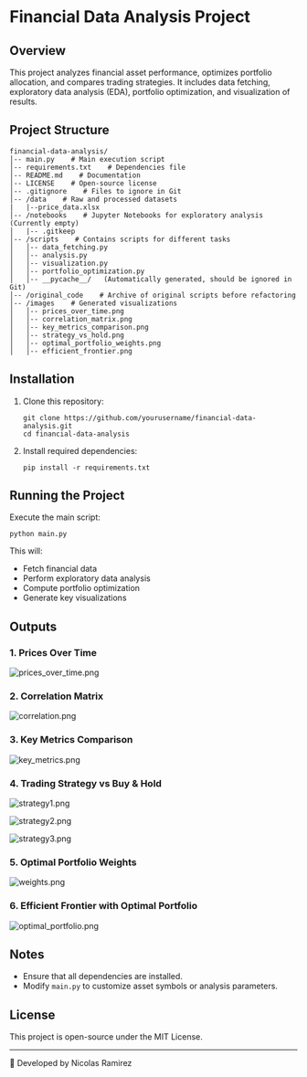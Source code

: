 # Financial Data Analysis Project

## Overview

This project analyzes financial asset performance, optimizes portfolio allocation, and compares trading strategies. It includes data fetching, exploratory data analysis (EDA), portfolio optimization, and visualization of results.

## Project Structure

```
financial-data-analysis/
│-- main.py    # Main execution script
│-- requirements.txt    # Dependencies file
│-- README.md    # Documentation
│-- LICENSE    # Open-source license
│-- .gitignore    # Files to ignore in Git
│-- /data    # Raw and processed datasets
|   |--price_data.xlsx
│-- /notebooks    # Jupyter Notebooks for exploratory analysis (Currently empty)
│   |-- .gitkeep
│-- /scripts    # Contains scripts for different tasks
│   │-- data_fetching.py  
│   │-- analysis.py  
│   │-- visualization.py  
│   │-- portfolio_optimization.py  
│   │-- __pycache__/   (Automatically generated, should be ignored in Git)
│-- /original_code    # Archive of original scripts before refactoring
│-- /images    # Generated visualizations
│   │-- prices_over_time.png
│   │-- correlation_matrix.png
│   │-- key_metrics_comparison.png
│   │-- strategy_vs_hold.png
│   │-- optimal_portfolio_weights.png
│   │-- efficient_frontier.png

```

## Installation

1. Clone this repository:
    
    ```
    git clone https://github.com/yourusername/financial-data-analysis.git
    cd financial-data-analysis
    
    ```
    
2. Install required dependencies:
    
    ```
    pip install -r requirements.txt
    
    ```
    

## Running the Project

Execute the main script:

```
python main.py

```

This will:

- Fetch financial data
- Perform exploratory data analysis
- Compute portfolio optimization
- Generate key visualizations

## Outputs

### 1. Prices Over Time

![prices_over_time.png](images/prices_over_time.png)

### 2. Correlation Matrix

![correlation.png](images/correlation.png)

### 3. Key Metrics Comparison

![key_metrics.png](images/key_metrics.png)

### 4. Trading Strategy vs Buy & Hold

![strategy1.png](images/strategy1.png)

![strategy2.png](images/strategy2.png)

![strategy3.png](images/strategy3.png)

### 5. Optimal Portfolio Weights

![weights.png](images/weights.png)

### 6. Efficient Frontier with Optimal Portfolio

![optimal_portfolio.png](images/optimal_portfolio.png)

## Notes

- Ensure that all dependencies are installed.
- Modify `main.py` to customize asset symbols or analysis parameters.

## License

This project is open-source under the MIT License.

---

🚀 Developed by Nicolas Ramirez